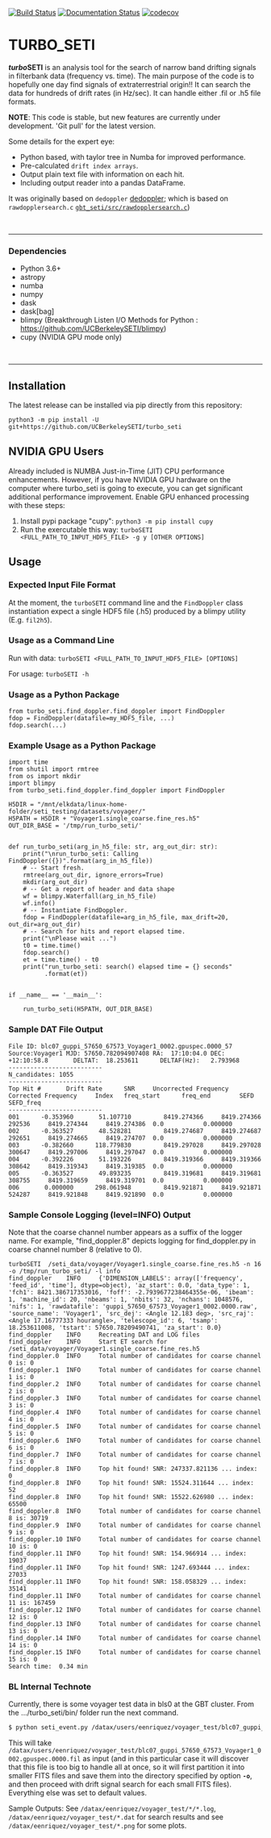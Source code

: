 [![Build Status](https://travis-ci.org/UCBerkeleySETI/turbo_seti.svg?branch=master)](https://travis-ci.org/UCBerkeleySETI/turbo_seti)
[![Documentation Status](https://readthedocs.org/projects/turbo-seti/badge/?version=latest)](https://turbo-seti.readthedocs.io/en/latest/?badge=latest)
[![codecov](https://codecov.io/gh/UCBerkeleySETI/turbo_seti/branch/master/graph/badge.svg)](https://codecov.io/gh/UCBerkeleySETI/turbo_seti)



TURBO_SETI
=============================

***turbo*SETI** is an analysis tool for the search of narrow band drifting signals in filterbank data (frequency vs. time).
The main purpose of the code is to hopefully one day find signals of extraterrestrial origin!!
It can search the data for hundreds of drift rates (in Hz/sec). It can handle either .fil or .h5 file formats.

**NOTE**:
This code is stable, but new features are currently under development.  'Git pull' for the latest version.

Some details for the expert eye:

- Python based, with taylor tree in Numba for improved performance.
- Pre-calculated `drift index arrays`.
- Output plain text file with information on each hit.
- Including output reader into a pandas DataFrame.

It was originally based on `dedoppler` [dedoppler](http://github.com/cs150bf/gbt_seti/); which is based on  `rawdopplersearch.c`  [`gbt_seti/src/rawdopplersearch.c`](https://github.com/UCBerkeleySETI/gbt_seti/tree/master/src/rawdopplersearch.c))

&nbsp;

-------------------

### Dependencies

- Python 3.6+
- astropy
- numba
- numpy
- dask
- dask[bag]
- blimpy (Breakthrough Listen I/O Methods for Python :  https://github.com/UCBerkeleySETI/blimpy)
- cupy (NVIDIA GPU mode only)

&nbsp;

--------------------------

## Installation

The latest release can be installed via pip directly from this repository:

`python3 -m pip install -U git+https://github.com/UCBerkeleySETI/turbo_seti`

## NVIDIA GPU Users

Already included is NUMBA Just-in-Time (JIT) CPU performance enhancements. However, if you have NVIDIA GPU hardware on the computer where turbo_seti is going to execute, you can get significant additional performance improvement.  Enable GPU enhanced processing with these steps:

1. Install pypi package "cupy":  `python3 -m pip install cupy`
2. Run the exercutable this way:  `turboSETI <FULL_PATH_TO_INPUT_HDF5_FILE> -g y [OTHER OPTIONS]`

## Usage

### Expected Input File Format

At the moment, the `turboSETI` command line and the `FindDoppler` class instantiation expect a single HDF5 file (.h5) produced by a blimpy utility (E.g. `fil2h5`).

### Usage as a Command Line

Run with data: `turboSETI <FULL_PATH_TO_INPUT_HDF5_FILE> [OPTIONS]`

For usage: `turboSETI -h`



### Usage as a Python Package

```
from turbo_seti.find_doppler.find_doppler import FindDoppler
fdop = FindDoppler(datafile=my_HDF5_file, ...)
fdop.search(...)
```

### Example Usage as a Python Package

```
import time
from shutil import rmtree
from os import mkdir
import blimpy
from turbo_seti.find_doppler.find_doppler import FindDoppler

H5DIR = "/mnt/elkdata/linux-home-folder/seti_testing/datasets/voyager/"
H5PATH = H5DIR + "Voyager1.single_coarse.fine_res.h5"
OUT_DIR_BASE = '/tmp/run_turbo_seti/'


def run_turbo_seti(arg_in_h5_file: str, arg_out_dir: str):
    print("\nrun_turbo_seti: Calling FindDoppler({})".format(arg_in_h5_file))
    # -- Start fresh.
    rmtree(arg_out_dir, ignore_errors=True)
    mkdir(arg_out_dir)
    # -- Get a report of header and data shape
    wf = blimpy.Waterfall(arg_in_h5_file)
    wf.info()
    # -- Instantiate FindDoppler.
    fdop = FindDoppler(datafile=arg_in_h5_file, max_drift=20, out_dir=arg_out_dir)
    # -- Search for hits and report elapsed time.
    print("\nPlease wait ...")
    t0 = time.time()
    fdop.search()
    et = time.time() - t0
    print("run_turbo_seti: search() elapsed time = {} seconds"
          .format(et))


if __name__ == '__main__':

    run_turbo_seti(H5PATH, OUT_DIR_BASE)
```


### Sample DAT File Output


    File ID: blc07_guppi_57650_67573_Voyager1_0002.gpuspec.0000_57
    Source:Voyager1 MJD: 57650.782094907408 RA:  17:10:04.0 DEC:  +12:10:58.8       DELTAT:  18.253611      DELTAF(Hz):   2.793968
    --------------------------
    N_candidates: 1055
    --------------------------
    Top Hit #       Drift Rate      SNR     Uncorrected Frequency   Corrected Frequency     Index   freq_start      freq_end        SEFD    SEFD_freq
    --------------------------
    001      -0.353960       51.107710         8419.274366     8419.274366  292536     8419.274344     8419.274386  0.0           0.000000
    002      -0.363527       48.528281         8419.274687     8419.274687  292651     8419.274665     8419.274707  0.0           0.000000
    003      -0.382660      118.779830         8419.297028     8419.297028  300647     8419.297006     8419.297047  0.0           0.000000
    004      -0.392226       51.193226         8419.319366     8419.319366  308642     8419.319343     8419.319385  0.0           0.000000
    005      -0.363527       49.893235         8419.319681     8419.319681  308755     8419.319659     8419.319701  0.0           0.000000
    006       0.000000      298.061948         8419.921871     8419.921871  524287     8419.921848     8419.921890  0.0           0.000000

### Sample Console Logging (level=INFO) Output
Note that the coarse channel number appears as a suffix of the logger name.  For example, "find_doppler.8" depicts logging for find_doppler.py in coarse channel number 8 (relative to 0).
```
turboSETI  /seti_data/voyager/Voyager1.single_coarse.fine_res.h5 -n 16 -o /tmp/run_turbo_seti/ -l info
find_doppler    INFO     {'DIMENSION_LABELS': array(['frequency', 'feed_id', 'time'], dtype=object), 'az_start': 0.0, 'data_type': 1, 'fch1': 8421.386717353016, 'foff': -2.7939677238464355e-06, 'ibeam': 1, 'machine_id': 20, 'nbeams': 1, 'nbits': 32, 'nchans': 1048576, 'nifs': 1, 'rawdatafile': 'guppi_57650_67573_Voyager1_0002.0000.raw', 'source_name': 'Voyager1', 'src_dej': <Angle 12.183 deg>, 'src_raj': <Angle 17.16777333 hourangle>, 'telescope_id': 6, 'tsamp': 18.253611008, 'tstart': 57650.78209490741, 'za_start': 0.0}
find_doppler    INFO     Recreating DAT and LOG files
find_doppler    INFO     Start ET search for /seti_data/voyager/Voyager1.single_coarse.fine_res.h5
find_doppler.0  INFO     Total number of candidates for coarse channel 0 is: 0
find_doppler.1  INFO     Total number of candidates for coarse channel 1 is: 0
find_doppler.2  INFO     Total number of candidates for coarse channel 2 is: 0
find_doppler.3  INFO     Total number of candidates for coarse channel 3 is: 0
find_doppler.4  INFO     Total number of candidates for coarse channel 4 is: 0
find_doppler.5  INFO     Total number of candidates for coarse channel 5 is: 0
find_doppler.6  INFO     Total number of candidates for coarse channel 6 is: 0
find_doppler.7  INFO     Total number of candidates for coarse channel 7 is: 0
find_doppler.8  INFO     Top hit found! SNR: 247337.821136 ... index: 0
find_doppler.8  INFO     Top hit found! SNR: 15524.311644 ... index: 52
find_doppler.8  INFO     Top hit found! SNR: 15522.626980 ... index: 65500
find_doppler.8  INFO     Total number of candidates for coarse channel 8 is: 30719
find_doppler.9  INFO     Total number of candidates for coarse channel 9 is: 0
find_doppler.10 INFO     Total number of candidates for coarse channel 10 is: 0
find_doppler.11 INFO     Top hit found! SNR: 154.966914 ... index: 19037
find_doppler.11 INFO     Top hit found! SNR: 1247.693444 ... index: 27033
find_doppler.11 INFO     Top hit found! SNR: 158.058329 ... index: 35141
find_doppler.11 INFO     Total number of candidates for coarse channel 11 is: 167459
find_doppler.12 INFO     Total number of candidates for coarse channel 12 is: 0
find_doppler.13 INFO     Total number of candidates for coarse channel 13 is: 0
find_doppler.14 INFO     Total number of candidates for coarse channel 14 is: 0
find_doppler.15 INFO     Total number of candidates for coarse channel 15 is: 0
Search time:  0.34 min
```

### BL Internal Technote

Currently, there is some voyager test data in bls0 at the GBT cluster.
From the .../turbo_seti/bin/ folder run the next command.

```bash
$ python seti_event.py /datax/users/eenriquez/voyager_test/blc07_guppi_57650_67573_Voyager1_0002.gpuspec.0000.fil -o <your_test_folder> -M 2
```

This will take `/datax/users/eenriquez/voyager_test/blc07_guppi_57650_67573_Voyager1_0002.gpuspec.0000.fil` as input (and in this particular case it will discover that this file is too big to handle all at once, so it will first partition it into smaller FITS files and save them into the directory specified by option **`-o`**, and then proceed with drift signal search for each small FITS files). Everything else was set to default values.

Sample Outputs:
See `/datax/eenriquez/voyager_test/*/*.log`, `/datax/eenriquez/voyager_test/*.dat` for search results and see `/datax/eenriquez/voyager_test/*.png` for some plots.



&nbsp;
--------------------------
